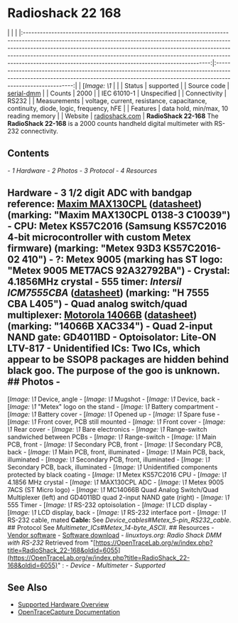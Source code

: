 # Radioshack 22 168
| | | |:-----------------------------------------------------------------------------------------------------------------------------------------------------------------------------------------------------------------------------------------------------------------------------------------------------------------------------------------------------------------------------------------:|:----------------------------------------------------------------------------------------------------------------------------------------------------------------------------------------:| | [*Image: \1* | | | Status | supported | | Source code | [serial-dmm](http://github.com/OpenTraceLab/?p=OpenTraceCapture.git;a=tree;f=src/hardware/serial-dmm) | | Counts | 2000 | | IEC 61010-1 | Unspecified | | Connectivity | RS232 | | Measurements | voltage, current, resistance, capacitance, continuity, diode, logic, frequency, hFE | | Features | data hold, min/max, 10 reading memory | | Website | [radioshack.com](http://support.radioshack.com/productinfo/DocumentResults.asp?sku_id=22-168&Name=Meters%20and%20Scopes&Reuse=N) | **RadioShack 22-168** The **RadioShack 22-168** is a 2000 counts handheld digital multimeter with RS-232 connectivity.
## Contents
\- *1 Hardware* \- *2 Photos* \- *3 Protocol* \- *4 Resources*
## Hardware \- **3 1/2 digit ADC with bandgap reference**: [Maxim MAX130CPL](http://www.maxim-ic.com/datasheet/index.mvp/id/1288) ([datasheet](http://datasheets.maxim-ic.com/en/ds/MAX130-MAX131.pdf)) (marking: "Maxim MAX130CPL 0138-3 C10039") \- **CPU**: Metex KS57C2016 (Samsung KS57C2016 4-bit microcontroller with custom Metex firmware) (marking: "Metex 93D3 KS57C2016-02 410") \- **?**: Metex 9005 (marking has ST logo: "Metex 9005 MET7ACS 92A32792BA") \- **Crystal**: 4.1856MHz crystal \- **555 timer**: *Intersil ICM7555CBA* ([datasheet](http://www.intersil.com/content/dam/Intersil/documents/fn28/fn2867.pdf)) (marking: "H 7555 CBA L405") \- **Quad analog switch/quad multiplexer**: [Motorola 14066B](http://www.onsemi.com/PowerSolutions/product.do?id=MC14066B) ([datasheet](http://www.onsemi.com/pub/Collateral/MC14066B-D.PDF)) (marking: "14066B XAC334") \- **Quad 2-input NAND gate**: GD4011BD \- **Optoisolator**: Lite-ON LTV-817 \- **Unidentified ICs**: Two ICs, which appear to be SSOP8 packages are hidden behind black goo. The purpose of the goo is unknown. ## Photos \-
[*Image: \1*
Device, angle
\-
[*Image: \1*
Mugshot
\-
[*Image: \1*
Device, back
\-
[*Image: \1*
"Metex" logo on the stand
\-
[*Image: \1*
Battery compartment
\-
[*Image: \1*
Battery cover
\-
[*Image: \1*
Opened up
\-
[*Image: \1*
Spare fuse
\-
[*Image: \1*
Front cover, PCB still mounted
\-
[*Image: \1*
Front cover
\-
[*Image: \1*
Rear cover
\-
[*Image: \1*
Bare electronics
\-
[*Image: \1*
Range-switch sandwiched between PCBs
\-
[*Image: \1*
Range-switch
\-
[*Image: \1*
Main PCB, front
\-
[*Image: \1*
Secondary PCB, front
\-
[*Image: \1*
Secondary PCB, back
\-
[*Image: \1*
Main PCB, front, illuminated
\-
[*Image: \1*
Main PCB, back, illuminated
\-
[*Image: \1*
Secondary PCB, front, illuminated
\-
[*Image: \1*
Secondary PCB, back, illuminated
\-
[*Image: \1*
Unidentified components protected by black coating
\-
[*Image: \1*
Metex KS57C2016 CPU
\-
[*Image: \1*
4.1856 MHz crystal
\-
[*Image: \1*
MAX130CPL ADC
\-
[*Image: \1*
Metex 9005 7ACS (ST Micro logo)
\-
[*Image: \1*
MC14066B Quad Analog Switch/Quad Multiplexer (left) and GD4011BD quad 2-input NAND gate (right)
\-
[*Image: \1*
555 Timer
\-
[*Image: \1*
RS-232 optoisolation
\-
[*Image: \1*
LCD display
\-
[*Image: \1*
LCD display, back
\-
[*Image: \1*
RS-232 interface port
\-
[*Image: \1*
RS-232 cable, mated
**Cable:** See *Device_cables#Metex_5-pin_RS232_cable*. ## Protocol See *Multimeter_ICs#Metex_14-byte_ASCII*. ## Resources \- [Vendor software](https://www.radioshack.com/search/softwareResults.jsp?kw=22-168) \- [Software download](http://www.radioshack.com/graphics/uc/rsk/Support/SoftwareDownload/2200168.exe) \- *linuxtoys.org: Radio Shack DMM with RS-232*
Retrieved from "[https://OpenTraceLab.org/w/index.php?title=RadioShack_22-168&oldid=6055](https://OpenTraceLab.org/w/index.php?title=RadioShack_22-168&oldid=6055)"
: \- *Device* \- *Multimeter* \- *Supported*
## See Also
- [Supported Hardware Overview](../supported-hardware.md)
- [OpenTraceCapture Documentation](../../opentracecapture/overview.md)
